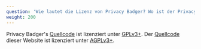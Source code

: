 ```yaml
---
question: 'Wie lautet die Lizenz von Privacy Badger? Wo ist der Privacy Badger-Quellcode?'
weight: 200
---
```


Privacy Badger's [Quellcode](https://github.com/EFForg/privacybadger) ist lizenziert unter [GPLv3+](https://spdx.org/licenses/GPL-3.0-or-later.html). Der [Quellcode](https://github.com/EFForg/privacybadger-website) dieser Website ist lizenziert unter [AGPLv3+](https://spdx.org/licenses/AGPL-3.0-or-later.html).
